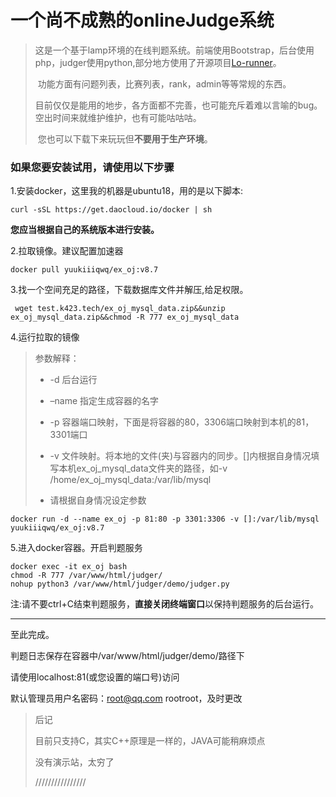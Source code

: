 # 一个尚不成熟的onlineJudge系统

>​	这是一个基于lamp环境的在线判题系统。前端使用Bootstrap，后台使用php，judger使用python,部分地方使用了开源项目[Lo-runner](https://github.com/dojiong/Lo-runner)。
>
>​	功能方面有问题列表，比赛列表，rank，admin等等常规的东西。
>
>​	目前仅仅是能用的地步，各方面都不完善，也可能充斥着难以言喻的bug。空出时间来就维护维护，也有可能咕咕咕。
>
>​	您也可以下载下来玩玩但**不要用于生产环境**。



### 如果您要安装试用，请使用以下步骤

1.安装docker，这里我的机器是ubuntu18，用的是以下脚本:

`curl -sSL https://get.daocloud.io/docker | sh`

**您应当根据自己的系统版本进行安装。**



2.拉取镜像。建议配置加速器

`docker pull yuukiiiqwq/ex_oj:v8.7`



3.找一个空间充足的路径，下载数据库文件并解压,给足权限。

` wget test.k423.tech/ex_oj_mysql_data.zip&&unzip ex_oj_mysql_data.zip&&chmod -R 777 ex_oj_mysql_data`



4.运行拉取的镜像

> 参数解释：
>
> * -d 后台运行 
>
> * –name 指定生成容器的名字
>
> * -p 容器端口映射，下面是将容器的80，3306端口映射到本机的81，3301端口
>
> * -v 文件映射。将本地的文件(夹)与容器内的同步。[]内根据自身情况填写本机ex_oj_mysql_data文件夹的路径，如-v /home/ex_oj_mysql_data:/var/lib/mysql
> * 请根据自身情况设定参数

`docker run -d --name ex_oj -p 81:80 -p 3301:3306 -v []:/var/lib/mysql yuukiiiqwq/ex_oj:v8.7`



5.进入docker容器。开启判题服务

```
docker exec -it ex_oj bash
chmod -R 777 /var/www/html/judger/
nohup python3 /var/www/html/judger/demo/judger.py				
```



注:请不要ctrl+C结束判题服务，**直接关闭终端窗口**以保持判题服务的后台运行。

***

至此完成。

判题日志保存在容器中/var/www/html/judger/demo/路径下



请使用localhost:81(或您设置的端口号)访问

默认管理员用户名密码：[root@qq.com](mailto:root@qq.com) rootroot，及时更改





>后记
>
>目前只支持C，其实C++原理是一样的，JAVA可能稍麻烦点
>
>没有演示站，太穷了
>
>////////////////
